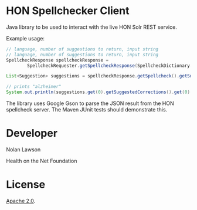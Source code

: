 HON Spellchecker Client
=========================

Java library to be used to interact with the live HON Solr REST service.

Example usage:

```java
// language, number of suggestions to return, input string
// language, number of suggestions to return, input string
SpellcheckResponse spellcheckResponse = 
        SpellcheckRequester.getSpellcheckResponse(SpellcheckDictionary.English, 1, "alzeimer");

List<Suggestion> suggestions = spellcheckResponse.getSpellcheck().getSuggestions();

// prints "alzheimer"
System.out.println(suggestions.get(0).getSuggestedCorrections().get(0).getWord());
```

The library uses Google Gson to parse the JSON result from the HON spellcheck server.  The Maven JUnit tests should demonstrate this.

Developer
=========

Nolan Lawson

Health on the Net Foundation

License
=========

[Apache 2.0][1].

[1]: http://www.apache.org/licenses/LICENSE-2.0.html
